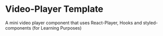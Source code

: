 # Video-Player Template
A mini video player component that uses React-Player, Hooks and styled-components (for Learning Purposes)

